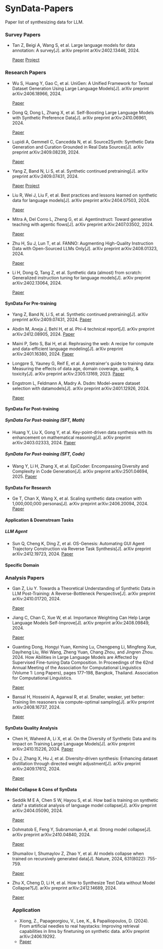 # SynData-Papers
Paper list of synthesizing data for LLM.



### Survey Papers

- Tan Z, Beigi A, Wang S, et al. Large language models for data annotation: A survey[J]. arXiv preprint arXiv:2402.13446, 2024.
  
  [Paper](https://arxiv.org/abs/2402.13446) [Project](https://github.com/zhen-tan-dmml/llm4annotation)
  


### Research Papers

- Wu S, Huang Y, Gao C, et al. UniGen: A Unified Framework for Textual Dataset Generation Using Large Language Models[J]. arXiv preprint arXiv:2406.18966, 2024.

  [Paper](https://arxiv.org/abs/2406.18966)

- Dong Q, Dong L, Zhang X, et al. Self-Boosting Large Language Models with Synthetic Preference Data[J]. arXiv preprint arXiv:2410.06961, 2024.

  [Paper](https://arxiv.org/abs/2410.06961)

- Lupidi A, Gemmell C, Cancedda N, et al. Source2Synth: Synthetic Data Generation and Curation Grounded in Real Data Sources[J]. arXiv preprint arXiv:2409.08239, 2024.

  [Paper](https://arxiv.org/abs/2409.08239)

- Yang Z, Band N, Li S, et al. Synthetic continued pretraining[J]. arXiv preprint arXiv:2409.07431, 2024.

  [Paper](https://arxiv.org/abs/2409.07431)
  [Project](https://github.com/zitongyang/synthetic_continued_pretraining)
  
- Liu R, Wei J, Liu F, et al. Best practices and lessons learned on synthetic data for language models[J]. arXiv preprint arXiv:2404.07503, 2024.

  [Paper](https://arxiv.org/abs/2404.07503)
  
- Mitra A, Del Corro L, Zheng G, et al. Agentinstruct: Toward generative teaching with agentic flows[J]. arXiv preprint arXiv:2407.03502, 2024.

  [Paper](https://arxiv.org/abs/2407.03502)


- Zhu H, Su J, Lun T, et al. FANNO: Augmenting High-Quality Instruction Data with Open-Sourced LLMs Only[J]. arXiv preprint arXiv:2408.01323, 2024.

  [Paper](https://arxiv.org/abs/2408.01323)

- Li H, Dong Q, Tang Z, et al. Synthetic data (almost) from scratch: Generalized instruction tuning for language models[J]. arXiv preprint arXiv:2402.13064, 2024.

  [Paper](https://arxiv.org/abs/2402.13064)



#### SynData For Pre-training

- Yang Z, Band N, Li S, et al. Synthetic continued pretraining[J]. arXiv preprint arXiv:2409.07431, 2024.
  [Paper](https://arxiv.org/abs/2409.07431)

- Abdin M, Aneja J, Behl H, et al. Phi-4 technical report[J]. arXiv preprint arXiv:2412.08905, 2024.
  [Paper](https://arxiv.org/abs/2412.08905)

- Maini P, Seto S, Bai H, et al. Rephrasing the web: A recipe for compute and data-efficient language modeling[J]. arXiv preprint arXiv:2401.16380, 2024.
  [Paper](https://arxiv.org/abs/2401.16380)

- Longpre S, Yauney G, Reif E, et al. A pretrainer's guide to training data: Measuring the effects of data age, domain coverage, quality, & toxicity[J]. arXiv preprint arXiv:2305.13169, 2023.
  [Paper](https://arxiv.org/pdf/2305.13169)

- Engstrom L, Feldmann A, Madry A. Dsdm: Model-aware dataset selection with datamodels[J]. arXiv preprint arXiv:2401.12926, 2024.

  [Paper](https://arxiv.org/abs/2401.12926)

#### SynData For Post-training


##### SynData For Post-training (SFT, Math)

- Huang Y, Liu X, Gong Y, et al. Key-point-driven data synthesis with its enhancement on mathematical reasoning[J]. arXiv preprint arXiv:2403.02333, 2024.
  [Paper](https://arxiv.org/abs/2403.02333)


##### SynData For Post-training (SFT, Code)

- Wang Y, Li H, Zhang X, et al. EpiCoder: Encompassing Diversity and Complexity in Code Generation[J]. arXiv preprint arXiv:2501.04694, 2025.
  [Paper](https://arxiv.org/pdf/2501.04694)


#### SynData For Research

- Ge T, Chan X, Wang X, et al. Scaling synthetic data creation with 1,000,000,000 personas[J]. arXiv preprint arXiv:2406.20094, 2024.
  [Paper](https://arxiv.org/pdf/2406.20094?)

#### Application & Downstream Tasks

##### LLM Agent

- Sun Q, Cheng K, Ding Z, et al. OS-Genesis: Automating GUI Agent Trajectory Construction via Reverse Task Synthesis[J]. arXiv preprint arXiv:2412.19723, 2024.
  [Paper](https://arxiv.org/pdf/2412.19723)

#### Specific Domain




### Analysis Papers

- Gan Z, Liu Y. Towards a Theoretical Understanding of Synthetic Data in LLM Post-Training: A Reverse-Bottleneck Perspective[J]. arXiv preprint arXiv:2410.01720, 2024.

  [Paper](https://arxiv.org/abs/2410.01720)

- Jiang C, Chan C, Xue W, et al. Importance Weighting Can Help Large Language Models Self-Improve[J]. arXiv preprint arXiv:2408.09849, 2024.

  [Paper](https://arxiv.org/abs/2408.09849)


- Guanting Dong, Hongyi Yuan, Keming Lu, Chengpeng Li, Mingfeng Xue, Dayiheng Liu, Wei Wang, Zheng Yuan, Chang Zhou, and Jingren Zhou. 2024. How Abilities in Large Language Models are Affected by Supervised Fine-tuning Data Composition. In Proceedings of the 62nd Annual Meeting of the Association for Computational Linguistics (Volume 1: Long Papers), pages 177–198, Bangkok, Thailand. Association for Computational Linguistics.

  [Paper](https://aclanthology.org/2024.acl-long.12/)

- Bansal H, Hosseini A, Agarwal R, et al. Smaller, weaker, yet better: Training llm reasoners via compute-optimal sampling[J]. arXiv preprint arXiv:2408.16737, 2024.

  [Paper](https://arxiv.org/abs/2408.16737)

#### SynData Quality Analysis

- Chen H, Waheed A, Li X, et al. On the Diversity of Synthetic Data and its Impact on Training Large Language Models[J]. arXiv preprint arXiv:2410.15226, 2024.
  [Paper](https://arxiv.org/abs/2410.15226)

- Du J, Zhang X, Hu J, et al. Diversity-driven synthesis: Enhancing dataset distillation through directed weight adjustment[J]. arXiv preprint arXiv:2409.17612, 2024.

  [Paper](https://arxiv.org/pdf/2409.17612)
  

#### Model Collapse & Cons of SynData

- Seddik M E A, Chen S W, Hayou S, et al. How bad is training on synthetic data? a statistical analysis of language model collapse[J]. arXiv preprint arXiv:2404.05090, 2024.

  [Paper](https://arxiv.org/abs/2404.05090)

- Dohmatob E, Feng Y, Subramonian A, et al. Strong model collapse[J]. arXiv preprint arXiv:2410.04840, 2024.

  [Paper](https://arxiv.org/pdf/2410.04840)

- Shumailov I, Shumaylov Z, Zhao Y, et al. AI models collapse when trained on recursively generated data[J]. Nature, 2024, 631(8022): 755-759.

  [Paper](https://www.nature.com/articles/s41586-024-07566-y)

- Zhu X, Cheng D, Li H, et al. How to Synthesize Text Data without Model Collapse?[J]. arXiv preprint arXiv:2412.14689, 2024.

  [Paper](https://arxiv.org/abs/2412.14689)




  ### Application

  - Xiong, Z., Papageorgiou, V., Lee, K., & Papailiopoulos, D. (2024). From artificial needles to real haystacks: Improving retrieval capabilities in llms by finetuning on synthetic data. arXiv preprint arXiv:2406.19292.
  - 
    [Paper](https://arxiv.org/abs/2406.19292)


